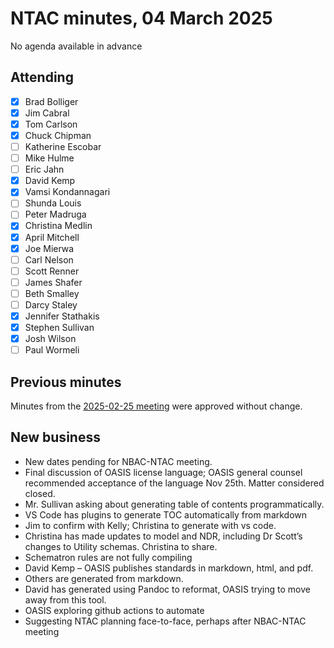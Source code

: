 # NTAC minutes, 04 March 2025

No agenda available in advance

## Attending

- [x] Brad Bolliger
- [x] Jim Cabral
- [x] Tom Carlson
- [x] Chuck Chipman
- [ ] Katherine Escobar
- [ ] Mike Hulme
- [ ] Eric Jahn
- [x] David Kemp
- [x] Vamsi Kondannagari
- [ ] Shunda Louis
- [ ] Peter Madruga
- [x] Christina Medlin
- [x] April Mitchell
- [x] Joe Mierwa
- [ ] Carl Nelson
- [ ] Scott Renner
- [ ] James Shafer
- [ ] Beth Smalley
- [ ] Darcy Staley 
- [x] Jennifer Stathakis
- [x] Stephen Sullivan
- [x] Josh Wilson
- [ ] Paul Wormeli

## Previous minutes

Minutes from the [2025-02-25 meeting](2025-02-25-minutes.md) were approved without change.

## New business
*	New dates pending for NBAC-NTAC meeting.
*	Final discussion of OASIS license language; OASIS general counsel recommended acceptance of the language Nov 25th. Matter considered closed.
*	Mr. Sullivan asking about generating table of contents programmatically. 
   *	VS Code has plugins to generate TOC automatically from markdown
   *	Jim to confirm with Kelly; Christina to generate with vs code.
*	Christina has made updates to model and NDR, including Dr Scott’s changes to Utility schemas. Christina to share.
   *	Schematron rules are not fully compiling 
   *	David Kemp – OASIS publishes standards in markdown, html, and pdf. 
   *	Others are generated from markdown. 
   *	David has generated using Pandoc to reformat, OASIS trying to move away from this tool. 
   *	OASIS exploring github actions to automate
*	Suggesting NTAC planning face-to-face, perhaps after NBAC-NTAC meeting
